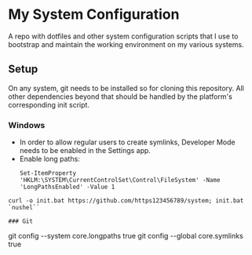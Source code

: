 # My System Configuration

A repo with dotfiles and other system configuration scripts that I use to bootstrap and maintain the working environment on my various systems.

## Setup

On any system, git needs to be installed so for cloning this repository. All other dependencies beyond that should be handled by the platform's corresponding init script.

### Windows

- In order to allow regular users to create symlinks, Developer Mode needs to be enabled in the Settings app.
- Enable long paths:
  ```
  Set-ItemProperty 'HKLM:\SYSTEM\CurrentControlSet\Control\FileSystem' -Name 'LongPathsEnabled' -Value 1
  ```

```
curl -o init.bat https://github.com/https123456789/system; init.bat
`nushel``

### Git

```
git config --system core.longpaths true
git config --global core.symlinks true
```
